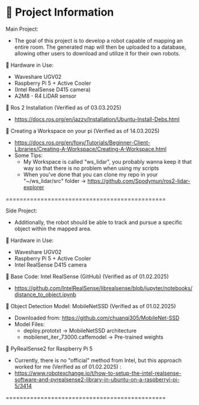 📌 Project Information
==============================================

Main Project:
- The goal of this project is to develop a robot capable of mapping an entire room. The generated map will then be uploaded to a database, allowing other users to download and utilize it for their own robots.

🔹 Hardware in Use:
   - Waveshare UGV02
   - Raspberry Pi 5 + Active Cooler
   - (Intel RealSense D415 camera)
   - A2M8 - R4 LiDAR sensor

🔹 Ros 2 Installation (Verified as of 03.03.2025)
   - https://docs.ros.org/en/jazzy/Installation/Ubuntu-Install-Debs.html

🔹 Creating a Workspace on your pi (Verified as of 14.03.2025)
   - https://docs.ros.org/en/foxy/Tutorials/Beginner-Client-Libraries/Creating-A-Workspace/Creating-A-Workspace.html
   - Some Tips:   
     - My Workspace is called "ws_lidar", you probably wanna keep it that way so that there is no problem when using my scripts
     - When you've done that you can clone my repo in your "~/ws_lidar/src" folder 
       -> https://github.com/Spodymun/ros2-lidar-explorer
   
==============================================

Side Project:
- Additionally, the robot should be able to track and pursue a specific object within the mapped area.

🔹 Hardware in Use:
   - Waveshare UGV02
   - Raspberry Pi 5 + Active Cooler
   - Intel RealSense D415 camera

🔹 Base Code: Intel RealSense (GitHub) (Verified as of 01.02.2025)
   - https://github.com/IntelRealSense/librealsense/blob/jupyter/notebooks/distance_to_object.ipynb

🔹 Object Detection Model: MobileNetSSD (Verified as of 01.02.2025)
   - Downloaded from: https://github.com/chuanqi305/MobileNet-SSD
   - Model Files:
     - deploy.prototxt → MobileNetSSD architecture
     - mobilenet_iter_73000.caffemodel → Pre-trained weights

🔹 PyRealSense2 for Raspberry Pi 5
   - Currently, there is no "official" method from Intel, but this approach worked for me (Verified as of 01.02.2025) :
   - https://www.robotexchange.io/t/how-to-setup-the-intel-realsense-software-and-pyrealsense2-library-in-ubuntu-on-a-raspberryi-pi-5/3414

==============================================
